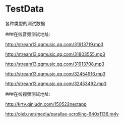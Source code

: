 # TestData
各种类型的测试数据


###在线音频测试地址:

http://stream13.qqmusic.qq.com/31913719.mp3

http://stream13.qqmusic.qq.com/31803555.mp3

http://stream13.qqmusic.qq.com/31913708.mp3

http://stream13.qqmusic.qq.com/32454916.mp3

http://stream13.qqmusic.qq.com/32453492.mp3


###在线视频测试地址:

http://krtv.qiniudn.com/150522nextapp

http://oleb.net/media/parallax-scrolling-640x1136.m4v
